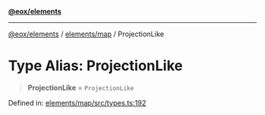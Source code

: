 [**@eox/elements**](../../../README.md)

***

[@eox/elements](../../../modules.md) / [elements/map](../README.md) / ProjectionLike

# Type Alias: ProjectionLike

> **ProjectionLike** = `ProjectionLike`

Defined in: [elements/map/src/types.ts:192](https://github.com/EOX-A/EOxElements/blob/c2bb4e92aa096bddddf8a8e6a886c6b8a56a516c/elements/map/src/types.ts#L192)
